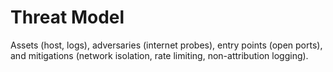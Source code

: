 # Threat Model
Assets (host, logs), adversaries (internet probes), entry points (open ports),
and mitigations (network isolation, rate limiting, non-attribution logging).
